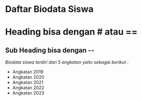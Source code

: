 # Daftar Biodata Siswa

Heading bisa dengan # atau == 
==

Sub Heading bisa dengan --
--

*Biodata siswa terdiri dari 5 angkatan yaitu sebagai berikut :*
- Angkatan 2019
- Angkatan 2020
- Angkatan 2021
- Angkatan 2022
- Angkatan 2023
